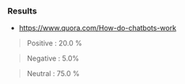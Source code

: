 ### Results 

* https://www.quora.com/How-do-chatbots-work 

> Positive : 20.0 % 

> Negative : 5.0%

> Neutral : 75.0 %

